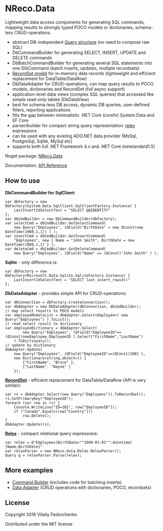 # NReco.Data
Lightweight data access components for generating SQL commands, mapping results to strongly typed POCO models or dictionaries, schema-less CRUD-operations. 

* abstract DB-independent [Query structure](https://github.com/nreco/data/wiki/Query) (no need to compose raw SQL)
* DbCommandBuilder for generating SELECT, INSERT, UPDATE and DELETE commands
* DbBatchCommandBuilder for generating several SQL statements into one IDbCommand (batch inserts, updates, multiple recordsets)
* [RecordSet model](https://github.com/nreco/data/wiki/RecordSet) for in-memory data records (lightweight and efficient replacement for DataTable/DataRow)
* DbDataAdapter for CRUD-operations, can map query results to POCO models, dictionaries and RecordSet (full async support)
* application-level data views (complex SQL queries) that accessed like simple read-only tables (DbDataView)
* best for schema-less DB access, dynamic DB queries, user-defined filters, reporting applications 
* fills the gap between minimalistic .NET Core (corefx) System.Data and EF Core 
* parser/builder for compact string query representation: [relex](https://github.com/nreco/data/wiki/Relex) expressions
* can be used with any existing ADO.NET data provider (MsSql, PostgreSql, Sqlite, MySql etc)
* supports both full .NET Framework 4.x and .NET Core (netstandard1.5)

Nuget package: [NReco.Data](https://www.nuget.org/packages/NReco.Data/)

Documentation: [API Reference](http://www.nrecosite.com/doc/NReco.Data/)

## How to use 	
**DbCommandBuilder for SqlClient**:
```
var dbFactory = new DbFactory(System.Data.SqlClient.SqlClientFactory.Instance) {
	LastInsertIdSelectText = "SELECT @@IDENTITY"
};
var dbCmdBuilder = new DbCommandBuilder(dbFactory);
var selectCmd = dbCmdBuilder.GetSelectCommand( 
	new Query("Employees", (QField)"BirthDate" > new QConst(new DateTime(1960,1,1)) ) );
var insertCmd = dbCmdBuilder.GetInsertCommand(
	"Employees", new { Name = "John Smith", BirthDate = new DateTime(1980,1,1) } );
var deleteCmd = dbCmdBuilder.GetDeleteCommand(
	new Query("Employees", (QField)"Name" == (QConst)"John Smith" ) );
```
**Sqlite** - only difference is:
```
var dbFactory = new DbFactory(Microsoft.Data.Sqlite.SqliteFactory.Instance) {
	LastInsertIdSelectText = "SELECT last_insert_rowid()"
};
```
**DbDataAdapter** - provides simple API for CRUD-operations:
```
var dbConnection = dbFactory.CreateConnection();
var dbAdapter = new DbDataAdapter(dbConnection, dbCmdBuilder);
// map select results to POCO models
var employeeModelsList = dbAdapter.Select<Employee>( new Query("Employees") ).ToList(); 
// read select result to dictionary
var employeeDictionary = dbAdapter.Select( 
		new Query("Employees", (QField)"EmployeeID"==(QConst)newEmployee.EmployeeID ).Select("FirstName","LastName") 
	).ToDictionary();
// update by dictionary
dbAdapter.Update( 
	new Query("Employees", (QField)"EmployeeID"==(QConst)1001 ),
	new Dictionary<string,object>() {
		{"FirstName", "Bruce" },
		{"LastName", "Wayne" }
	});
```
**[RecordSet](https://github.com/nreco/data/wiki/RecordSet)** - efficient replacement for DataTable/DataRow (API is very similar):
```
var rs = dbAdapter.Select(new Query("Employees")).ToRecordSet();
rs.SetPrimaryKey("EmployeeID");
foreach (var row in rs) {
	Console.WriteLine("ID={0}", row["EmployeeID"]);
	if ("Canada".Equals(row["Country"]))
		row.Delete();
}
dbAdapter.Update(rs);
```
**[Relex](https://github.com/nreco/data/wiki/Relex)** - compact relational query expressions:
```
var relex = @"Employees(BirthDate>""1960-01-01"":datetime)[Name,BirthDate]"
var relexParser = new NReco.Data.Relex.RelexParser();
Query q = relexParser.Parse(relex);
```

## More examples
* [Command Builder](https://github.com/nreco/data/tree/master/examples/SqliteDemo.CommandBuilder/Program.cs) (includes code for batching inserts)
* [Data Adapter](https://github.com/nreco/data/tree/master/examples/SqliteDemo.DataAdapter/Program.cs) (CRUD operations with dictionaries, POCO, recordsets)

## License
Copyright 2016 Vitaliy Fedorchenko

Distributed under the MIT license
